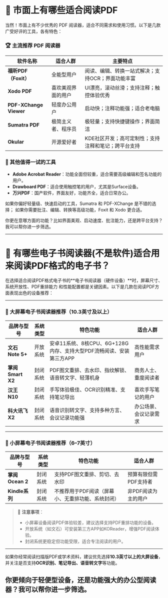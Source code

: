 # 🤵 市面上有哪些适合阅读PDF

当然！市面上有不少优秀的 PDF 阅读器，适合不同需求和使用习惯。以下是几款广受好评的工具，各有特色：

### 🏆 主流推荐 PDF 阅读器

| 软件名称              | 适合人群             | 主要特点                                                                 |
|-----------------------|----------------------|--------------------------------------------------------------------------|
| **福昕PDF（Foxit）** | 全能型用户           | 阅读、编辑、转换一站式解决；支持OCR；界面功能丰富                  |
| **Xodo PDF**          | 喜欢美观界面的用户   | UI漂亮，滚动丝滑；支持注释；触控体验优秀                            |
| **PDF-XChange Viewer**| 轻度办公用户         | 启动快；注释功能强；适合老电脑                                      |
| **Sumatra PDF**       | 极简主义者、程序员   | 极轻量；支持快捷键操作；界面简洁                                    |
| **Okular**            | 开源爱好者           | KDE社区开发；高可定制性；支持注释和笔记；跨平台支持                |

### 📌 其他值得一试的工具

- **Adobe Acrobat Reader**：功能全面但较重，适合需要高级编辑和签名功能的用户。
- **Drawboard PDF**：适合使用触控笔的用户，尤其是Surface设备。
- **万兴PDF**：国产软件，界面友好，功能齐全，适合日常办公。

如果你偏好轻量级、快速启动的工具，Sumatra 和 PDF-XChange 是不错的选择；
如果你需要批注、编辑、转换等高级功能，Foxit 和 Xodo 更合适。

你更在意哪方面的功能？比如界面美观、启动速度、批注能力，还是跨平台支持？我可以帮你进一步筛选。

--------------------------------------------------------------------------------

# 🤵 有哪些电子书阅读器(不是软件)适合用来阅读PDF格式的电子书？


在选择适合阅读PDF格式电子书的**电子书阅读器（硬件设备）**时，屏幕尺寸、系统开放性、PDF重排能力
和性能配置都是关键因素。以下是几款在阅读PDF方面表现出色的设备推荐：

---

### 📱 大屏幕电子书阅读器推荐（10.3英寸及以上）

| 品牌与型号         | 系统类型 | 特色功能                                                                 | 适合人群               |
|------------------|----------|--------------------------------------------------------------------------|------------------------|
| **文石 Note 5+**   | 开放系统  | 安卓11系统、8核CPU、6G+128G内存、支持大型PDF流畅阅读、安装第三方APP         | 高性能需求用户         |
| **掌阅 Smart X2** | 封闭系统  | PDF图文重排、去水印、指纹解锁、语音转文字、轻薄机身                         | 商务人士、重度阅读者   |
| **汉王 N10**       | 封闭系统  | 手写体验极佳、OCR识别精准、支持笔记导出                                   | 喜欢手写笔记的用户     |
| **科大讯飞 X2**    | 封闭系统  | 语音识别转文字、支持多种方言、会议记录功能强                               | 办公场景、会议记录需求 |

---

### 📘 小屏幕电子书阅读器推荐（6–7英寸）

| 品牌与型号         | 系统类型 | 特色功能                                                                 | 适合人群               |
|------------------|----------|--------------------------------------------------------------------------|------------------------|
| **掌阅 Ocean 2**  | 封闭系统  | 支持PDF图文重排、剪切、去水印                                            | 预算有限但需PDF支持者  |
| **Kindle系列**    | 封闭系统  | 不推荐用于PDF阅读（屏幕小、无重排功能、系统封闭）                         | 非PDF阅读为主的用户    |

> 📌 **注意事项**：
> - 小屏幕设备阅读PDF体验较差，建议选择支持PDF重排功能的设备。
> - 开放系统（如文石）可安装第三方APP如KOReader，增强PDF阅读体验。
> - 封闭系统更稳定但功能受限，适合专注阅读的用户。

---

如果你经常阅读扫描版PDF或学术资料，建议优先选择**10.3英寸以上的大屏设备**，并关注是否支持**OCR识别、笔记导出、语音转文字**等功能。

你更倾向于轻便型设备，还是功能强大的办公型阅读器？我可以帮你进一步筛选。
--------------------------------------------------------------------------------
